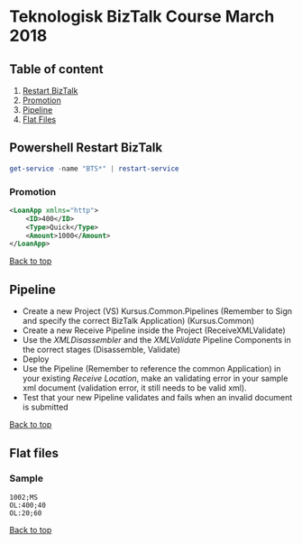 # Teknologisk BizTalk Course March 2018

## Table of content
1. [Restart BizTalk](#powershell-restart-biztalk)
5. [Promotion](#promotion)
6. [Pipeline](#pipeline)
7. [Flat Files](#flat-files)

## Powershell Restart BizTalk

```powershell
get-service -name "BTS*" | restart-service
```



### Promotion

```xml
<LoanApp xmlns="http">
    <ID>400</ID>
    <Type>Quick</Type>
    <Amount>1000</Amount>
</LoanApp>
```

[Back to top](#table-of-content)

## Pipeline

- Create a new Project (VS) Kursus.Common.Pipelines (Remember to Sign and specify the correct BizTalk Application) (Kursus.Common)
- Create a new Receive Pipeline inside the Project (ReceiveXMLValidate)
- Use the _XMLDisassembler_ and the _XMLValidate_ Pipeline Components in the correct stages (Disassemble, Validate)
- Deploy
- Use the Pipeline (Remember to reference the common Application) in your existing *Receive Location*, make an validating error in your sample xml document (validation error, it still needs to be valid xml).
- Test that your new Pipeline validates and fails when an invalid document is submitted

[Back to top](#table-of-content)

## Flat files


### Sample

```
1002;MS
OL:400;40
OL:20;60

```

[Back to top](#table-of-content)